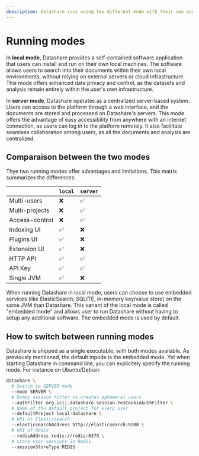 ```yaml
---
description: Datashare runs using two different mode with their own specifities.
---
```


# Running modes

In **local mode**, Datashare provides a self-contained software application that users can install and run on their own local machines. The software allows users to search into their documents within their own local environments, without relying on external servers or cloud infrastructure. This mode offers enhanced data privacy and control, as the datasets and analysis remain entirely within the user's own infrastructure.

In **server mode**, Datashare operates as a centralized server-based system. Users can access to the platform through a web interface, and the documents are stored and processed on Datashare's servers. This mode offers the advantage of easy accessibility from anywhere with an internet connection, as users can log in to the platform remotely. It also facilitate seamless collaboration among users, as all the documents and analysis are centralized.

## Comparaison between the two modes

Thye two running modes offer advantages and limitations. This matrix summarizes the differences:

|  | `local` | `server` |
| --- | --- | --- |
| Multi-users | ❌ | ✅ |
| Multi-projects | ❌ | ✅ |
| Access-control | ❌ | ✅ |
| Indexing UI | ✅ | ❌ |
| Plugins UI | ✅ | ❌ |
| Extension UI | ✅ | ❌ |
| HTTP API | ✅ | ✅ |
| API Key | ✅ | ✅ |
| Single JVM | ✅ | ❌ |

When running Datashare in local mode, users can choose to use embedded services (like ElasticSearch, SQLITE, in-memory key/value store) on the same JVM than Datashare. This variant of the local mode is called "embedded mode" and allows user to run Datashare without having to setup any additional software. The embedded mode is used by default.

## How to switch between running modes

Datashare is shipped as a single executable, with both modes available. As previously mentioned, the default mpode is the embedded mode. Yet when starting Datashare in command line, you can explicitely specify the running mode. For instance on Ubuntu/Debian:

```sh
datashare \
  # Switch to SERVER mode
  --mode SERVER \
  # Dummy session filter to creates ephemeral users
  --authFilter org.icij.datashare.session.YesCookieAuthFilter \
  # Name of the default project for every user
  --defaultProject local-datashare \
  # URI of Elasticsearch
  --elasticsearchAddress http://elasticsearch:9200 \
  # URI of Redis 
  --redisAddress redis://redis:6379 \
  # store user sessions in Redis.
  --sessionStoreType REDIS
```
